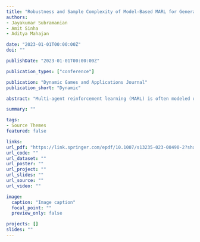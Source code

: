 ```yaml
---
title: "Robustness and Sample Complexity of Model-Based MARL for General Sum Markov Games"
authors:
- Jayakumar Subramanian
- Amit Sinha
- Aditya Mahajan

date: "2023-01-01T00:00:00Z"
doi: ""

publishDate: "2023-01-01T00:00:00Z"

publication_types: ["conference"]

publication: "Dynamic Games and Applications Journal"
publication_short: "Dynamic"

abstract: "Multi-agent reinforcement learning (MARL) is often modeled using the framework of Markov games (also called stochastic games or dynamic games). Most of the existing literature on MARL concentrates on zero-sum Markov games but is not applicable to general-sum Markov games. It is known that the best response dynamics in general-sum Markov games are not a contraction. Therefore, different equilibria in general-sum Markov games can have different values. Moreover, the Q-function is not sufficient to completely characterize the equilibrium. Given these challenges, model-based learning is an attractive approach for MARL in general-sum Markov games. In this paper, we investigate the fundamental question of sample complexity for model-based MARL algorithms in general-sum Markov games. We show two results. We first use Hoeffding inequality-based bounds to show that O((1 − γ)−4α−2) samples per state–action pair are sufficient to obtain an α-approximate Markov perfect equilibrium with high probability, where γ is the discount factor, and the O(·) notation hides logarithmic terms. We then use Bernstein inequality-based bounds to show that O((1−γ)−1α−2) samples are sufficient. To obtain these results, we study the robustness of Markov perfect equilibrium to model approximations. We show that the Markov perfect equilibrium of an approximate (or perturbed) game is always an approximate Markov perfect equilibrium of the original game and provide explicit bounds on the approximation error. We illustrate the results via a numerical example."

summary: ""

tags:
- Source Themes
featured: false

links:
url_pdf: "https://link.springer.com/epdf/10.1007/s13235-023-00490-2?sharing_token=XDkZWlsCzvfYxKVjasbwBve4RwlQNchNByi7wbcMAY7elic9Cjgf5p3ehrpwMnC9OkDobzZyUXG32lBfGf4DGkuZRtRDHYrqX301a5ObJo_CIpJ6lclbAyJ-d4mTjRNnsofm2tB3birZb-adNEj_I6pfzJxqNbgXGypkrsXwFNQ%3D"
url_code: ""
url_dataset: ""
url_poster: ""
url_project: ""
url_slides: ""
url_source: ""
url_video: ""

image:
  caption: "Image caption"
  focal_point: ""
  preview_only: false

projects: []
slides: ""
---
```

